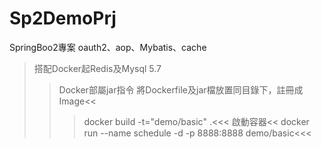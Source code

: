 # Sp2DemoPrj
SpringBoo2專案  oauth2、aop、Mybatis、cache
>搭配Docker起Redis及Mysql 5.7
>>Docker部屬jar指令
>>將Dockerfile及jar檔放置同目錄下，註冊成Image<<
>>>docker build -t="demo/basic" .<<<
>>啟動容器<<
>>>docker run --name schedule -d -p 8888:8888 demo/basic<<<
